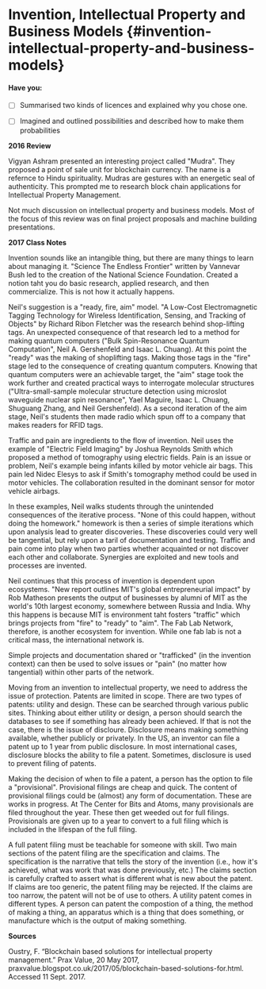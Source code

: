 # Invention, Intellectual Property and Business Models {#invention-intellectual-property-and-business-models}

#### Have you:

* [ ] Summarised two kinds of licences and explained why you chose one.

* [ ] Imagined and outlined possibilities and described how to make them probabilities


**2016 Review**

Vigyan Ashram presented an interesting project called "Mudra". They proposed a point of sale unit for blockchain currency. The name is a refernce to Hindu spirituality. Mudras are gestures with an energetic seal of authenticity. This prompted me to research block chain applications for Intellectual Property Management.

Not much discussion on intellectual property and business models. Most of the focus of this review was on final project proposals and machine building presentations.

**2017 Class Notes**

Invention sounds like an intangible thing, but there are many things to learn about managing it. "Science The Endless Frontier" written by Vannevar Bush led to the creation of the National Science Foundation. Created a notion taht you do basic research, applied research, and then commercialize. This is not how it actually happens.

Neil's suggestion is a "ready, fire, aim" model. "A Low-Cost Electromagnetic Tagging Technology for Wireless Identification, Sensing, and Tracking of Objects" by Richard Ribon Fletcher was the research behind shop-lifting tags. An unexpected consequence of that research led to a method for making quantum computers ("Bulk Spin-Resonance Quantum Computation", Neil A. Gershenfeld and Isaac L. Chuang). At this point the "ready" was the making of shoplifting tags. Making those tags in the "fire" stage led to the consequence of creating quantum computers. Knowing that quantum computers were an achievable target, the "aim" stage took the work further and created practical ways to interrogate molecular structures ("Ultra-small-sample molecular structure detection using microslot waveguide nuclear spin resonance", Yael Maguire, Isaac L. Chuang, Shuguang Zhang, and Neil Gershenfeld). As a second iteration of the aim stage, Neil's students then made radio which spun off to a company that makes readers for RFID tags.

Traffic and pain are ingredients to the flow of invention. Neil uses the example of "Electric Field Imaging" by Joshua Reynolds Smith which proposed a method of tomography using electric fields. Pain is an issue or problem, Neil's example being infants killed by motor vehicle air bags. This pain led Nidec Elesys to ask if Smith's tomography method could be used in motor vehicles. The collaboration resulted in the dominant sensor for motor vehicle airbags.

In these examples, Neil walks students through the unintended consequences of the iterative process. "None of this could happen, without doing the homework." homework is then a series of simple iterations which upon analysis lead to greater discoveries. These discoveries could very well be tangential, but rely upon a taril of documentation and testing. Traffic and pain come into play when two parties whether acquainted or not discover each other and collaborate. Synergies are exploited and new tools and processes are invented.

Neil continues that this process of invention is dependent upon ecosystems. "New report outlines MIT's global entrepreneurial impact" by Rob Matheson presents the output of businesses by alumni of MIT as the world's 10th largest economy, somewhere between Russia and India. Why this happens is because MIT is environment taht fosters "traffic" which brings projects from "fire" to "ready" to "aim". The Fab Lab Network, therefore, is another ecosystem for invention. While one fab lab is not a critical mass, the international network is.

Simple projects and documentation shared or "trafficked" (in the invention context) can then be used to solve issues or "pain" (no matter how tangential) within other parts of the network.

Moving from an invention to intellectual property, we need to address the issue of protection. Patents are limited in scope. There are two types of patents: utility and design. These can be searched through various public sites. Thinking about either utility or design, a person should search the databases to see if something has already been achieved. If that is not the case, there is the issue of discloure. Disclosure means making something available, whether publicly or privately. In the US, an inventor can file a patent up to 1 year from public disclosure. In most international cases, disclosure blocks the ability to file a patent. Sometimes, disclosure is used to prevent filing of patents.

Making the decision of when to file a patent, a person has the option to file a "provisional". Provisional filings are cheap and quick. The content of provisional filings could be (almost) any form of documentation. These are works in progress. At The Center for Bits and Atoms, many provisionals are filed throughout the year. These then get weeded out for full filings. Provisionals are given up to a year to convert to a full filing which is included in the lifespan of the full filing.

A full patent filing must be teachable for someone with skill. Two main sections of the patent filing are the specification and claims. The specification is the narrative that tells the story of the invention (i.e., how it's achieved, what was work that was done previously, etc.) The claims section is carefully crafted to assert what is different what is new about the patent. If claims are too generic, the patent filing may be rejected. If the claims are too narrow, the patent will not be of use to others. A utility patent comes in different types. A person can patent the compostion of a thing, the method of making a thing, an apparatus which is a thing that does something, or manufacture which is the output of making something. 

**Sources**

Oustry, F. “Blockchain based solutions for intellectual property management.” Prax Value, 20 May 2017, praxvalue.blogspot.co.uk/2017/05/blockchain-based-solutions-for.html. Accessed 11 Sept. 2017.
